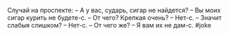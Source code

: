 
Случай на проспекте:
– А у вас, сударь, сигар не найдется?
– Вы моих сигар курить не будете-с. 
– От чего? Крепкая очень?
– Нет-с. 
– Значит слабыя слишком?
– Нет-с. 
– От чего же? 
– Я вам их не дам-с. 
#joke

